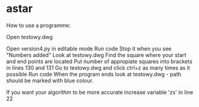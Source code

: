 # astar

How to use a programme:

  Open testowy.dwg
	
  Open version4.py in editable mode
  Run code
  Stop it when you see "Numbers added"
  Look at testowy.dwg
  Find the square where your start and end points are located 
  Put number of appropiate squares into brackets in lines 130 and 131
  Go to testowy.dwg and click ctrl+z as many times as it possible
  Run code 
  When the program ends look at testowy.dwg - path should be marked with blue colour.
  
  If you want your algorithm to be more accurate increase variable 'zs' in line 22
